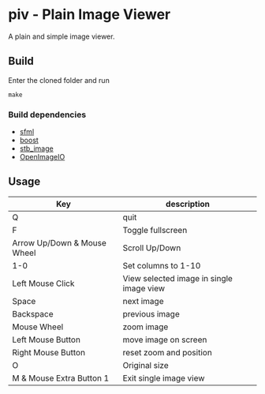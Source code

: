 # piv - Plain Image Viewer

A plain and simple image viewer.

## Build

Enter the cloned folder and run
```
make
```

### Build dependencies

* [sfml](https://www.sfml-dev.org)
* [boost](https://www.boost.org)
* [stb_image](https://github.com/nothings/stb)
* [OpenImageIO](https://github/OpenImageIO/oiio)

## Usage

Key | description
--- | ---
Q | quit
F | Toggle fullscreen
Arrow Up/Down & Mouse Wheel | Scroll Up/Down
1-0 | Set columns to 1-10
Left Mouse Click | View selected image in single image view
Space | next image
Backspace | previous image
Mouse Wheel | zoom image
Left Mouse Button | move image on screen
Right Mouse Button | reset zoom and position
O | Original size
M & Mouse Extra Button 1 | Exit single image view
